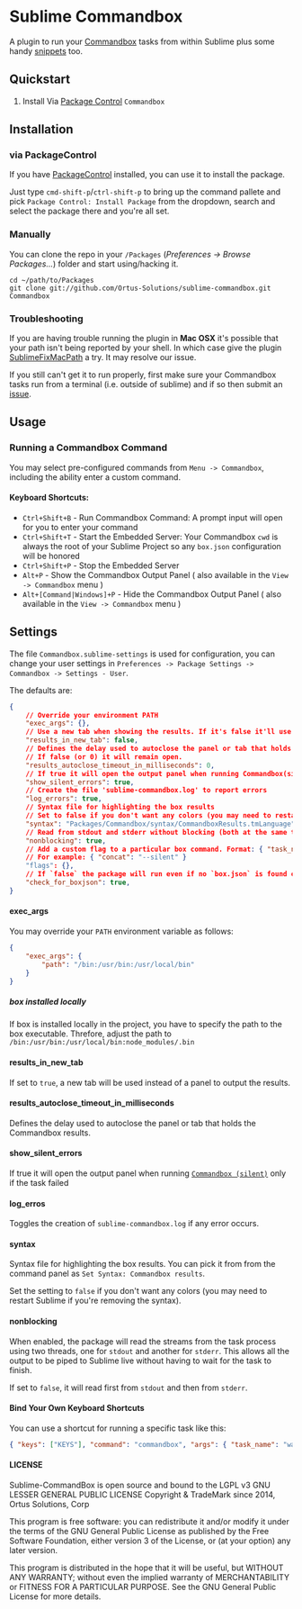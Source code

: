 # Sublime Commandbox

A plugin to run your [Commandbox](https://www.ortussolutions.com/products/commandbox) tasks from within Sublime plus some handy [snippets](#snippets) too.

## Quickstart

1. Install Via [Package Control](https://packagecontrol.io) `Commandbox`

## Installation

### via PackageControl
If you have [PackageControl](http://wbond.net/sublime_packages/package_control) installed, you can use it to install the package.

Just type `cmd-shift-p`/`ctrl-shift-p` to bring up the command pallete and pick `Package Control: Install Package` from the dropdown, search and select the package there and you're all set.

### Manually

You can clone the repo in your `/Packages` (*Preferences -> Browse Packages...*) folder and start using/hacking it.
    
    cd ~/path/to/Packages
    git clone git://github.com/Ortus-Solutions/sublime-commandbox.git Commandbox

### Troubleshooting

If you are having trouble running the plugin in **Mac OSX** it's possible that your path isn't being reported by your shell. In which case give the plugin [SublimeFixMacPath](https://github.com/int3h/SublimeFixMacPath) a try. It may resolve our issue.

If you still can't get it to run properly, first make sure your Commandbox tasks run from a terminal (i.e. outside of sublime) and if so then submit an [issue](https://github.com/Ortus-Solutions/sublime-commandbox/issues).

## Usage

### Running a Commandbox Command

You may select pre-configured commands from `Menu -> Commandbox`, including the ability enter a custom command.

#### Keyboard Shortcuts:

* `Ctrl+Shift+B` - Run Commandbox Command: A prompt input will open for you to enter your command
* `Ctrl+Shift+T` - Start the Embedded Server: Your Commandbox `cwd` is always the root of your Sublime Project so any `box.json` configuration will be honored
* `Ctrl+Shift+P` - Stop the Embedded Server
* `Alt+P` - Show the Commandbox Output Panel ( also available in the `View -> Commandbox` menu )
* `Alt+[Command|Windows]+P` - Hide the Commandbox Output Panel ( also available in the `View -> Commandbox` menu )

## Settings

The file `Commandbox.sublime-settings` is used for configuration, you can change your user settings in `Preferences -> Package Settings -> Commandbox -> Settings - User`.

The defaults are:

````json
{
    // Override your environment PATH
    "exec_args": {},
    // Use a new tab when showing the results. If it's false it'll use a panel.
    "results_in_new_tab": false,
    // Defines the delay used to autoclose the panel or tab that holds the box results.
    // If false (or 0) it will remain open.
    "results_autoclose_timeout_in_milliseconds": 0,
    // If true it will open the output panel when running Commandbox(silent) only if the task failed
    "show_silent_errors": true,
    // Create the file 'sublime-commandbox.log' to report errors
    "log_errors": true,
    // Syntax file for highlighting the box results
    // Set to false if you don't want any colors (you may need to restart Sublime)
    "syntax": "Packages/Commandbox/syntax/CommandboxResults.tmLanguage",
    // Read from stdout and stderr without blocking (both at the same time)
    "nonblocking": true,
    // Add a custom flag to a particular box command. Format: { "task_name": "flags" }
    // For example: { "concat": "--silent" }
    "flags": {},
    // If `false` the package will run even if no `box.json` is found on the root folders currently open.
    "check_for_boxjson": true,
}
````

#### exec_args

You may override your `PATH` environment variable as follows:

````json
{
    "exec_args": {
        "path": "/bin:/usr/bin:/usr/local/bin"
    }
}
````

##### box installed locally

If box is installed locally in the project, you have to specify the path to the box executable. Threfore, adjust the path to `/bin:/usr/bin:/usr/local/bin:node_modules/.bin`

#### results_in_new_tab

If set to `true`, a new tab will be used instead of a panel to output the results.

#### results_autoclose_timeout_in_milliseconds

Defines the delay used to autoclose the panel or tab that holds the Commandbox results.

#### show_silent_errors

If true it will open the output panel when running [`Commandbox (silent)`](#running-a-box-task) only if the task failed

#### log_erros

Toggles the creation of `sublime-commandbox.log` if any error occurs.

#### syntax

Syntax file for highlighting the box results. You can pick it from from the command panel as `Set Syntax: Commandbox results`.

Set the setting to `false` if you don't want any colors (you may need to restart Sublime if you're removing the syntax).

#### nonblocking

When enabled, the package will read the streams from the task process using two threads, one for `stdout` and another for `stderr`. This allows all the output to be piped to Sublime live without having to wait for the task to finish.

If set to `false`, it will read first from `stdout` and then from `stderr`.

#### Bind Your Own Keyboard Shortcuts

You can use a shortcut for running a specific task like this:

````json
{ "keys": ["KEYS"], "command": "commandbox", "args": { "task_name": "watch" } }
````

#### LICENSE

Sublime-CommandBox is open source and bound to the LGPL v3 GNU LESSER GENERAL PUBLIC LICENSE Copyright & TradeMark since 2014, Ortus Solutions, Corp

This program is free software: you can redistribute it and/or modify it under the terms of the GNU General Public License as published by the Free Software Foundation, either version 3 of the License, or (at your option) any later version.

This program is distributed in the hope that it will be useful, but WITHOUT ANY WARRANTY; without even the implied warranty of MERCHANTABILITY or FITNESS FOR A PARTICULAR PURPOSE.  See the GNU General Public License for more details.